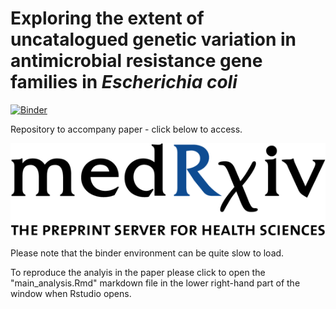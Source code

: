 # Exploring the extent of uncatalogued genetic variation in antimicrobial resistance gene families in *Escherichia coli*
[![Binder](https://mybinder.org/badge_logo.svg)](https://mybinder.org/v2/gh/samlipworth/resistome_variation/HEAD?urlpath=rstudio?labpath=main_analysis.Rmd)

Repository to accompany paper - click below to access.

[![Binder](https://github.com/samlipworth/resistome_variation/blob/main/medRxiv_homepage_logo.png)](https://www.medrxiv.org/content/10.1101/2023.03.14.23287259v1)


Please note that the binder environment can be quite slow to load.

To reproduce the analyis in the paper please click to open the "main_analysis.Rmd" markdown file in the lower right-hand part of the window when Rstudio opens.

